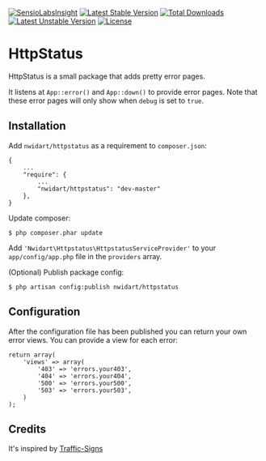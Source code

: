 [![SensioLabsInsight](https://insight.sensiolabs.com/projects/8821cbcf-63cf-4108-bc81-9a7e9b20be26/big.png)](https://insight.sensiolabs.com/projects/8821cbcf-63cf-4108-bc81-9a7e9b20be26)
[![Latest Stable Version](https://poser.pugx.org/nwidart/httpstatus/v/stable.svg)](https://packagist.org/packages/nwidart/httpstatus) [![Total Downloads](https://poser.pugx.org/nwidart/httpstatus/downloads.svg)](https://packagist.org/packages/nwidart/httpstatus) [![Latest Unstable Version](https://poser.pugx.org/nwidart/httpstatus/v/unstable.svg)](https://packagist.org/packages/nwidart/httpstatus) [![License](https://poser.pugx.org/nwidart/httpstatus/license.svg)](https://packagist.org/packages/nwidart/httpstatus)
# HttpStatus

HttpStatus is a small package that adds pretty error pages.

It listens at `App::error()` and `App::down()` to provide error pages.
Note that these error pages will only show when `debug` is set to `true`.



## Installation

Add `nwidart/httpstatus` as a requirement to `composer.json`:

```
{
    ...
    "require": {
        ...
        "nwidart/httpstatus": "dev-master"
    },
}
```

Update composer:

```
$ php composer.phar update
```

Add `'Nwidart\Httpstatus\HttpstatusServiceProvider'` to your `app/config/app.php` file in the `providers` array.


(Optional) Publish package config:

```
$ php artisan config:publish nwidart/httpstatus
```

## Configuration

After the configuration file has been published you can return your own error views. You can provide a view for each error:

```
return array(
    'views' => array(
        '403' => 'errors.your403',
        '404' => 'errors.your404',
        '500' => 'errors.your500',
        '503' => 'errors.your503',
    )
);

```

## Credits

It's inspired by [Traffic-Signs](https://github.com/rtablada/traffic-signs)

